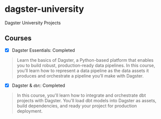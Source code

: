 # dagster-university
Dagster University Projects

## Courses

- [x] Dagster Essentials: Completed

> Learn the basics of Dagster, a Python-based platform that enables you to build robust, production-ready data pipelines. In this course, you’ll learn how to represent a data pipeline as the data assets it produces and orchestrate a pipeline you’ll make with Dagster.

- [x] Dagster & `dbt`: Completed

> In this course, you'll learn how to integrate and orchestrate dbt projects with Dagster. You'll load dbt models into Dagster as assets, build dependencies, and ready your project for production deployment.
